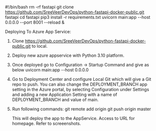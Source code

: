 #!/bin/bash
rm -rf fastapi
git clone https://github.com/SreeVeerDevOps/python-fastapi-docker-public.git fastapi
cd fastapi
pip3 install -r requirements.txt
uvicorn main:app --host 0.0.0.0 --port 8001 --reload &

Deploying To Azure App Service:
1. Clone https://github.com/SreeVeerDevOps/python-fastapi-docker-public.git to local.
2. Deploy new azure appservice with Python 3.10 platform.
3. Once deployed go to Configuration -> Startup Command and give as below
   uvicorn main:app --host 0.0.0.0
4. Go to Deployment Center and configure Local Git which will give a Git repo to push.
   You can also change the DEPLOYMENT_BRANCH app setting in the Azure portal, by selecting Configuration under Settings
   and adding a new Application Setting with a name of DEPLOYMENT_BRANCH and value of main.
6. Run following commands:
   git remote add origin <localgit URL>
   git push origin master

   This will deploy the app to the AppService.
   Access to URL for homepage. Refer to screeenshots.
